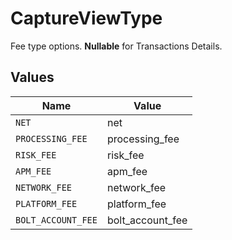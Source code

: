 # CaptureViewType

Fee type options. **Nullable** for Transactions Details.



## Values

| Name               | Value              |
| ------------------ | ------------------ |
| `NET`              | net                |
| `PROCESSING_FEE`   | processing_fee     |
| `RISK_FEE`         | risk_fee           |
| `APM_FEE`          | apm_fee            |
| `NETWORK_FEE`      | network_fee        |
| `PLATFORM_FEE`     | platform_fee       |
| `BOLT_ACCOUNT_FEE` | bolt_account_fee   |